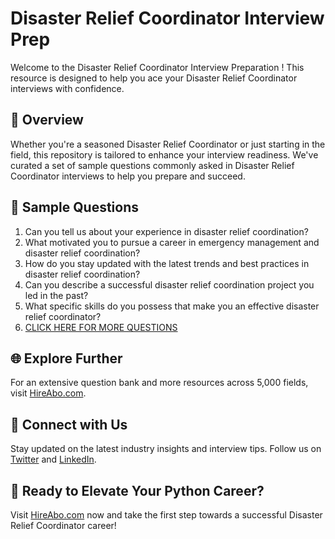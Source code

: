 # Disaster Relief Coordinator Interview Prep

Welcome to the Disaster Relief Coordinator Interview Preparation ! This resource is designed to help you ace your Disaster Relief Coordinator interviews with confidence.

## 🚀 Overview

Whether you're a seasoned Disaster Relief Coordinator or just starting in the field, this repository is tailored to enhance your interview readiness. We've curated a set of sample questions commonly asked in Disaster Relief Coordinator interviews to help you prepare and succeed.

## 📝 Sample Questions

1. Can you tell us about your experience in disaster relief coordination?
2. What motivated you to pursue a career in emergency management and disaster relief coordination?
3. How do you stay updated with the latest trends and best practices in disaster relief coordination?
4. Can you describe a successful disaster relief coordination project you led in the past?
5. What specific skills do you possess that make you an effective disaster relief coordinator?
6. [CLICK HERE FOR MORE QUESTIONS](https://hireabo.com/job/17_4_6/Disaster%20Relief%20Coordinator)

## 🌐 Explore Further

For an extensive question bank and more resources across 5,000 fields, visit [HireAbo.com](https://www.hireabo.com).

## 📱 Connect with Us

Stay updated on the latest industry insights and interview tips. Follow us on [Twitter](https://twitter.com/hireabo) and [LinkedIn](https://www.linkedin.com/in/hire-abo-3609972a8/).

## 🚀 Ready to Elevate Your Python Career?

Visit [HireAbo.com](https://www.hireabo.com) now and take the first step towards a successful Disaster Relief Coordinator career!
